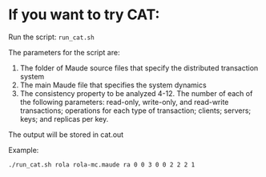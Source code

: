 # If you want to try CAT:

Run the script: ```run_cat.sh```

The parameters for the script are:

1. The folder of Maude source files that specify the distributed transaction system
2. The main Maude file that specifies the system dynamics
3. The consistency property to be analyzed
4-12. The number of each of the following parameters: read-only, write-only, and read-write transactions; operations for each type of transaction; clients; servers; keys; and replicas per key.

The output will be stored in cat.out

Example:
```
./run_cat.sh rola rola-mc.maude ra 0 0 3 0 0 2 2 2 1
```
